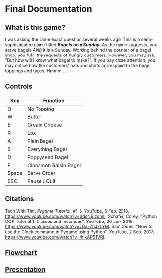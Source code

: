 # Final Documentation
## What is this game?

I was asking the same exact question several weeks ago. This is a semi-sophisticated game titled _**Bagels on a Sunday**_. As the name suggests, you serve bagels _AND_ it is a Sunday. Working behind the counter of a bagel shop, you fufill the requests of hungry customers. However, you may ask, "But how will I know what bagel to make?". If you pay close attention, you may notice how the customers' hats and shirts correspond to the bagel toppings and types. Hmmm . . .

## Controls

Key | Function
--- | --------
Q | No Topping
W | Butter
E | Cream Cheese
R | Lox
A | Plain Bagel
S | Everything Bagel
D | Poppyseed Bagel
F | Cinnamon Raisin Bagel
Space | Serve Order
ESC | Pause / Quit

## Citations

Tech With Tim. _Pygame Tutorial_. #1-6, YouTube, 6 Feb. 2018, https://www.youtube.com/watch?v=UdsNBIzsmlI.
Schafer, Corey. "Python OOP Tutorial 1: Classes and Instances". YouTube, 20 Jun. 2016, https://www.youtube.com/watch?v=ZDa-Z5JzLYM.
SamCodes. "How to use the Clock command in Pygame using Python". YouTube, 2 Sep. 2017, https://www.youtube.com/watch?v=rhIkAP51VRI.

## [Flowchart](https://drive.google.com/open?id=1ogES-TVaDJXcCu_GGn79NkZOdua8U1-f)
## [Presentation](https://docs.google.com/presentation/d/1gGt77toKl0WI5Zc6aegxlX0Fux8GhR480_d0RNt5Baw/edit?usp=sharing)
